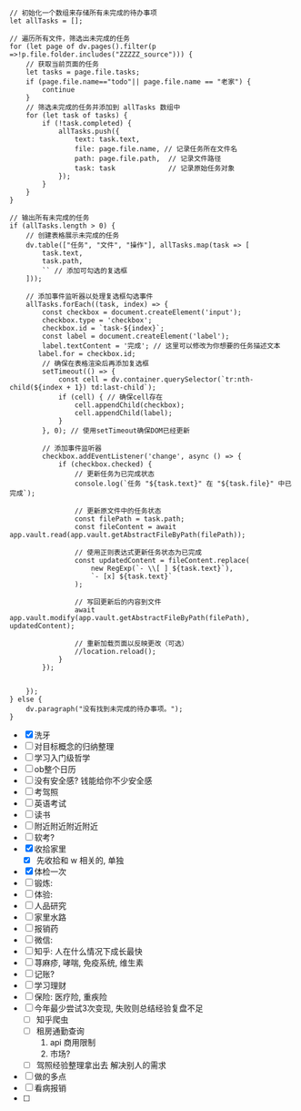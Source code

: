 



```dataviewjs
// 初始化一个数组来存储所有未完成的待办事项
let allTasks = [];

// 遍历所有文件，筛选出未完成的任务
for (let page of dv.pages().filter(p =>!p.file.folder.includes("ZZZZZ_source"))) {
    // 获取当前页面的任务
    let tasks = page.file.tasks;
	if (page.file.name=="todo"|| page.file.name == "老家") {
		continue
	}
    // 筛选未完成的任务并添加到 allTasks 数组中
    for (let task of tasks) {
        if (!task.completed) {
            allTasks.push({
                text: task.text,
                file: page.file.name, // 记录任务所在文件名
                path: page.file.path,  // 记录文件路径
                task: task             // 记录原始任务对象
            });
        }
    }
}

// 输出所有未完成的任务
if (allTasks.length > 0) {
    // 创建表格展示未完成的任务
    dv.table(["任务", "文件", "操作"], allTasks.map(task => [
        task.text,
        task.path,
        `` // 添加可勾选的复选框
    ]));

    // 添加事件监听器以处理复选框勾选事件
    allTasks.forEach((task, index) => {
        const checkbox = document.createElement('input');
        checkbox.type = 'checkbox';
        checkbox.id = `task-${index}`;
        const label = document.createElement('label');
        label.textContent = '完成'; // 这里可以修改为你想要的任务描述文本
       label.for = checkbox.id;
        // 确保在表格渲染后再添加复选框
        setTimeout(() => {
            const cell = dv.container.querySelector(`tr:nth-child(${index + 1}) td:last-child`);
            if (cell) { // 确保cell存在
                cell.appendChild(checkbox);
                cell.appendChild(label);
            }
        }, 0); // 使用setTimeout确保DOM已经更新
    
        // 添加事件监听器
        checkbox.addEventListener('change', async () => {
            if (checkbox.checked) {
                // 更新任务为已完成状态
                console.log(`任务 "${task.text}" 在 "${task.file}" 中已完成`);

                // 更新原文件中的任务状态
                const filePath = task.path;
                const fileContent = await app.vault.read(app.vault.getAbstractFileByPath(filePath));
                
                // 使用正则表达式更新任务状态为已完成
                const updatedContent = fileContent.replace(
                    new RegExp(`- \\[ ] ${task.text}`), 
                    `- [x] ${task.text}`
                );

                // 写回更新后的内容到文件
                await app.vault.modify(app.vault.getAbstractFileByPath(filePath), updatedContent);
                
                // 重新加载页面以反映更改（可选）
                //location.reload();
            }
        });


    });
} else {
    dv.paragraph("没有找到未完成的待办事项。");
}
```




- [x] 洗牙
- [ ] 对目标概念的归纳整理
- [ ] 学习入门级哲学
- [ ] ob整个日历
- [ ] 没有安全感? 钱能给你不少安全感
- [ ] 考驾照
- [ ] 英语考试
- [ ] 读书
- [ ] 附近附近附近附近
- [ ] 软考?
- [x] 收拾家里
	- [x] 先收拾和 w 相关的, 单独
- [x] 体检一次
- [ ] 锻炼:
- [ ] 体验:
- [ ] 人品研究
- [ ] 家里水路
- [ ] 报销药
- [ ] 微信: 
- [ ] 知乎: 人在什么情况下成长最快
- [ ] 荨麻疹, 哮喘, 免疫系统, 维生素
- [ ] 记账? 
- [ ] 学习理财
- [ ] 保险: 医疗险, 重疾险
- [ ] 今年最少尝试3次变现, 失败则总结经验复盘不足
	- [ ] 知乎爬虫
	- [ ] 租房通勤查询
		1. api 商用限制
		2. 市场? 
	- [ ] 驾照经验整理拿出去 解决别人的需求
- [ ] 做的多点
- [ ] 看病报销
- [ ] 





